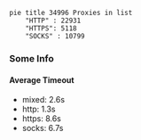 
```mermaid
pie title 34996 Proxies in list
    "HTTP" : 22931
    "HTTPS": 5118
    "SOCKS" : 10799
```

### Some Info
#### Average Timeout

- mixed: 2.6s
- http: 1.3s
- https: 8.6s
- socks: 6.7s